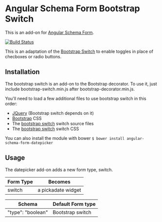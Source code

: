 # Angular Schema Form Bootstrap Switch

This is an add-on for [Angular Schema Form](https://github.com/json-schema-form/angular-schema-form).

[![Build Status](https://travis-ci.org/JChampigny/angular-schema-form-bootstrap-switch.svg?branch=master)](https://travis-ci.org/JChampigny/angular-schema-form-bootstrap-switch)

This is an adaptation of the [Bootstrap Switch](https://github.com/nostalgiaz/bootstrap-switch) to enable toggles in place of checboxes or radio buttons.

## Installation
The bootstrap switch is an add-on to the Bootstrap decorator. To use it, just include bootstrap-switch.min.js after bootstrap-decorator.min.js.

You'll need to load a few additional files to use bootstrap switch in this order:
* [JQuery](https://jquery.com) (Bootstrap switch depends on it)
* [Bootstrap](http://getbootstrap.com) CSS
* The [bootstrap switch](https://github.com/nostalgiaz/bootstrap-switch) switch source files
* The [bootstrap switch](https://github.com/nostalgiaz/bootstrap-switch) switch CSS
 
You can also install the module with bower
`$ bower install angular-schema-form-datepicker`

## Usage
The datepicker add-on adds a new form type, switch.

Form Type | Becomes
--- | ---
switch | a pickadate widget

Schema | Default Form type
--- | ---
"type": "boolean" | Bootstrap switch
